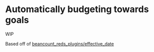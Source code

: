 # Automatically budgeting towards goals

WIP

Based off of [beancount_reds_plugins/effective_date](https://github.com/redstreet/beancount_reds_plugins/blob/master/beancount_reds_plugins/effective_date/README.md)

